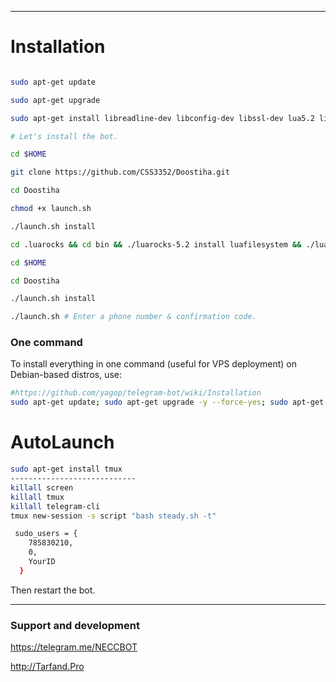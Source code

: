 
* * *

# Installation

```sh

sudo apt-get update

sudo apt-get upgrade

sudo apt-get install libreadline-dev libconfig-dev libssl-dev lua5.2 liblua5.2-dev lua-socket lua-sec lua-expat libevent-dev make unzip git redis-server autoconf g++ libjansson-dev libpython-dev expat libexpat1-dev

# Let's install the bot.

cd $HOME

git clone https://github.com/CSS3352/Doostiha.git

cd Doostiha

chmod +x launch.sh

./launch.sh install

cd .luarocks && cd bin && ./luarocks-5.2 install luafilesystem && ./luarocks-5.2 install lub && ./luarocks-5.2 install luaexpat

cd $HOME

cd Doostiha

./launch.sh install

./launch.sh # Enter a phone number & confirmation code.

```
### One command
To install everything in one command (useful for VPS deployment) on Debian-based distros, use:
```sh
#https://github.com/yagop/telegram-bot/wiki/Installation
sudo apt-get update; sudo apt-get upgrade -y --force-yes; sudo apt-get dist-upgrade -y --force-yes; sudo apt-get install libreadline-dev libconfig-dev libssl-dev lua5.2 liblua5.2-dev lua-socket lua-sec lua-expat libevent-dev libjansson* libpython-dev make unzip git redis-server g++ autoconf -y --force-yes && git clone https://github.com/SEEDTEAM/TeleSeed.git -b supergroups && cd TeleSeed && chmod +x launch.sh && ./launch.sh install && ./launch.sh
```
# AutoLaunch

```sh
sudo apt-get install tmux
----------------------------
killall screen
killall tmux
killall telegram-cli
tmux new-session -s script "bash steady.sh -t"

```

```sh
 sudo_users = {
    785830210,
    0,
    YourID
  }
```
Then restart the bot.


* * *

### Support and development

https://telegram.me/NECCBOT

http://Tarfand.Pro
